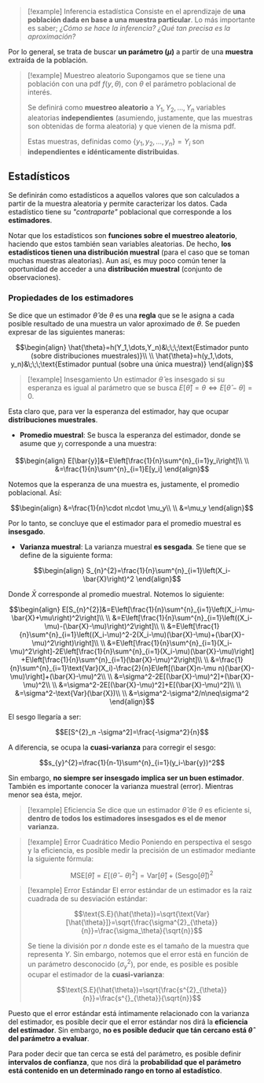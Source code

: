
>[!example] Inferencia estadística 
>Consiste en el aprendizaje de **una población dada en base a una muestra particular**. Lo más importante es saber; *¿Cómo se hace la inferencia? ¿Qué tan precisa es la aproximación?*

Por lo general, se trata de buscar **un parámetro ($\mu$)** a partir de una **muestra** extraída de la población. 

>[!example] Muestreo aleatorio 
>Supongamos que se tiene una población con una pdf $f(y,\theta)$, con $\theta$ el parámetro poblacional de interés. 
>
>Se definirá como **muestreo aleatorio** a $Y_1, Y_2, \dots, Y_n$ variables aleatorias **independientes** (asumiendo, justamente, que las muestras son obtenidas de forma aleatoria) y que vienen de la misma pdf.
>
>Estas muestras, definidas como $\lbrace y_1, y_2, \dots, y_n\rbrace=Y_i$ son **independientes e idénticamente distribuidas**. 
>

## Estadísticos

Se definirán como estadísticos a aquellos valores que son calculados a partir de la muestra aleatoria y permite caracterizar los datos. Cada estadístico tiene su *"contraparte"* poblacional que corresponde a los **estimadores**. 

Notar que los estadísticos son **funciones sobre el muestreo aleatorio**, haciendo que estos también sean variables aleatorias. De hecho, **los estadísticos tienen una distribución muestral** (para el caso que se toman muchas muestras aleatorias). Aun así, es muy poco común tener la oportunidad de acceder a una **distribución muestral** (conjunto de observaciones). 

### Propiedades de los estimadores 

Se dice que un estimador $\hat{\theta}$ de $\theta$ es una **regla** que se le asigna a cada posible resultado de una muestra un valor aproximado de $\theta$.  Se pueden expresar de las siguientes maneras: 

$$\begin{align}
\hat{\theta}=h(Y_1,\dots,Y_n)&\;\;\;\text{Estimador punto (sobre distribuciones muestrales)}\\  \\
\hat{\theta}=h(y_1,\dots, y_n)&\;\;\;\text{Estimador puntual (sobre una única muestra)}
\end{align}$$

>[!example] Insesgamiento 
>Un estimador $\hat{\theta}$ es insesgado si su esperanza es igual al parámetro que se busca $E[\hat{\theta}]=\theta\iff E[\hat{\theta}-\theta]=0$.
>

Esta claro que, para ver la esperanza del estimador, hay que ocupar **distribuciones muestrales**.

- **Promedio muestral**: Se busca la esperanza del estimador, donde se asume que $y_i$ corresponde a una muestra: 

$$\begin{align}
E[\bar{y}]&=E\left[\frac{1}{n}\sum^{n}_{i=1}y_i\right]\\  \\
&=\frac{1}{n}\sum^{n}_{i=1}E[y_i]
\end{align}$$

Notemos que la esperanza de una muestra es, justamente, el promedio poblacional. Así: 

$$\begin{align}
&=\frac{1}{n}\cdot n\cdot \mu_y\\  \\
&=\mu_y
\end{align}$$

Por lo tanto, se concluye que el estimador para el promedio muestral es **insesgado**. 

- **Varianza muestral**: La varianza muestral **es sesgada**. Se tiene que se define de la siguiente forma: 

$$\begin{align}
S_{n}^{2}=\frac{1}{n}\sum^{n}_{i=1}\left(X_i-\bar{X}\right)^2
\end{align}$$

Donde $\bar{X}$ corresponde al promedio muestral. Notemos lo siguiente: 

$$\begin{align}
E[S_{n}^{2}]&=E\left[\frac{1}{n}\sum^{n}_{i=1}\left(X_i-\mu-\bar{X}+\mu\right)^2\right]\\  \\
&=E\left[\frac{1}{n}\sum^{n}_{i=1}\left((X_i-\mu)-(\bar{X}-\mu)\right)^2\right]\\  \\
&=E\left[\frac{1}{n}\sum^{n}_{i=1}\left((X_i-\mu)^2-2(X_i-\mu)(\bar{X}-\mu)+(\bar{X}-\mu)^2\right)\right]\\  \\
&=E\left[\frac{1}{n}\sum^{n}_{i=1}(X_i-\mu)^2\right]-2E\left[\frac{1}{n}\sum^{n}_{i=1}(X_i-\mu)(\bar{X}-\mu)\right] +E\left[\frac{1}{n}\sum^{n}_{i=1}(\bar{X}-\mu)^2\right]\\  \\
&=\frac{1}{n}\sum^{n}_{i=1}\text{Var}(X_i)-\frac{2}{n}E\left[(\bar{X}n-\mu n)(\bar{X}-\mu)\right]+(\bar{X}-\mu)^2\\  \\
&=\sigma^2-2E[(\bar{X}-\mu)^2]+(\bar{X}-\mu)^2\\  \\
&=\sigma^2-2E[(\bar{X}-\mu)^2]+E[(\bar{X}-\mu)^2]\\  \\
&=\sigma^2-\text{Var}(\bar{X})\\  \\
&=\sigma^2-\sigma^2/n\neq\sigma^2
\end{align}$$

El sesgo llegaría a ser: 

$$E[S^{2}_n -\sigma^2]=\frac{-\sigma^2}{n}$$

A diferencia, se ocupa la **cuasi-varianza** para corregir el sesgo: 

$$s_{y}^{2}=\frac{1}{n-1}\sum^{n}_{i=1}(y_i-\bar{y})^2$$

Sin embargo, **no siempre ser insesgado implica ser un buen estimador**. También es importante conocer la varianza muestral (error). Mientras menor sea ésta, mejor. 

>[!example] Eficiencia 
>Se dice que un estimador $\hat{\theta}$ de $\theta$ es eficiente si, **dentro de todos los estimadores insesgados es el de menor varianza.**
>

>[!example] Error Cuadrático Medio 
>Poniendo en perspectiva el sesgo y la eficiencia, es posible medir la precisión de un estimador mediante la siguiente fórmula: 
>
>$$\text{MSE}[\hat{\theta}]=E[(\hat{\theta}-\theta)^2]=\text{Var}[\hat{\theta}]+(\text{Sesgo}[\hat{\theta}])^2$$

>[!example] Error Estándar 
>El error estándar de un estimador es la raiz cuadrada de su desviación estándar: 
>
>$$\text{S.E}(\hat{\theta})=\sqrt{\text{Var}[\hat{\theta}]}=\sqrt{\frac{\sigma^{2}_{\theta}}{n}}=\frac{\sigma_\theta}{\sqrt{n}}$$
>
>Se tiene la división por $n$ donde este es el tamaño de la muestra que representa $Y$. Sin embargo, notemos que el error está en función de un parámetro desconocido ($\sigma^{2}_{y}$), por ende, es posible es posible ocupar el estimador de la **cuasi-varianza**: 
>
>$$\text{S.E}(\hat{\theta})=\sqrt{\frac{s^{2}_{\theta}}{n}}=\frac{s^{}_{\theta}}{\sqrt{n}}$$

Puesto que el error estándar está íntimamente relacionado con la varianza del estimador, es posible decir que el error estándar nos dirá la **eficiencia del estimador**. Sin embargo, **no es posible deducir que tán cercano está $\hat{\theta}$ del parámetro a evaluar**. 

Para poder decir que tan cerca se está del parámetro, es posible definir **intervalos de confianza**, que nos dirá la **probabilidad que el parámetro está contenido en un determinado rango en torno al estadístico**. 







 
